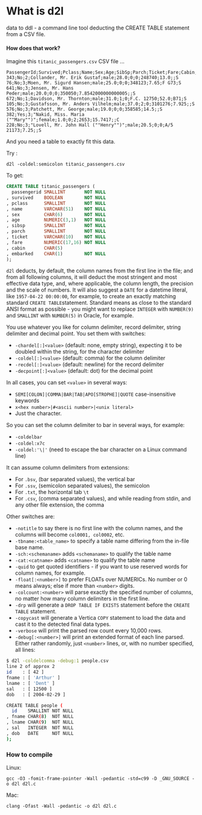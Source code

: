 # What is d2l
data to ddl  - a command line tool deducting the CREATE TABLE statement from a CSV file.
#### How does that work?
Imagine this `titanic_passengers.csv` CSV file ...
```
PassengerId;Survived;Pclass;Name;Sex;Age;SibSp;Parch;Ticket;Fare;Cabin;Embarked
343;No;2;Collander, Mr. Erik Gustaf;male;28.0;0;0;248740;13.0;;S
76;No;3;Moen, Mr. Sigurd Hansen;male;25.0;0;0;348123;7.65;F G73;S
641;No;3;Jensen, Mr. Hans Peder;male;20.0;0;0;350050;7.8542000000000005;;S
672;No;1;Davidson, Mr. Thornton;male;31.0;1;0;F.C. 12750;52.0;B71;S
105;No;3;Gustafsson, Mr. Anders Vilhelm;male;37.0;2;0;3101276;7.925;;S
576;No;3;Patchett, Mr. George;male;19.0;0;0;358585;14.5;;S
382;Yes;3;"Nakid, Miss. Maria (""Mary"")";female;1.0;0;2;2653;15.7417;;C
228;No;3;"Lovell, Mr. John Hall (""Henry"")";male;20.5;0;0;A/5 21173;7.25;;S
```
And you need a table to exactly fit this data.

Try :
```
d2l -coldel:semicolon titanic_passengers.csv
```
To get:
```SQL
CREATE TABLE titanic_passengers (
  passengerid SMALLINT       NOT NULL
, survived    BOOLEAN        NOT NULL
, pclass      SMALLINT       NOT NULL
, name        VARCHAR(51)    NOT NULL
, sex         CHAR(6)        NOT NULL
, age         NUMERIC(3,1)   NOT NULL
, sibsp       SMALLINT       NOT NULL
, parch       SMALLINT       NOT NULL
, ticket      VARCHAR(10)    NOT NULL
, fare        NUMERIC(17,16) NOT NULL
, cabin       CHAR(5)       
, embarked    CHAR(1)        NOT NULL
);
```
`d2l` deducts, by default, the column names from the first line in the file; and from all following columns, it will deduct the most stringent and most effective data type, and, where applicable, the column length, the precision and the scale of numbers. It will also suggest a `DATE` for a datetime literal, like `1957-04-22 00:00:00`, for example, to create an exactly matching standard `CREATE TABLE`statement.
Standard means as close to the standard ANSI format as possible - you might want to replace `INTEGER` with `NUMBER(9)` and `SMALLINT` with `NUMBER(5)` in Oracle, for example.

You use whatever you like for column delimiter, record delimiter, string delimiter and decimal point.
You set them with switches:

 - `-chardel[:]<value>` (default: none, empty string), expecting it to be doubled within the string, for the character delimiter
 - `-coldel[:]<value>` (default: comma) for the column delimiter
 - `-recdel[:]<value>` (default: newline) for the record delimiter
 - `-decpoint[:]<value>` (default: dot) for the decimal point

In all cases, you can set `<value>` in several ways:

 - `SEMI[COLON]|COMMA|BAR|TAB|APO[STROPHE]|QUOTE` case-insensitive keywords
 - `x<hex number>|#<ascii number>|<unix literal>`
 - Just the character.

So you can set the column delimiter to bar in several ways, for example:
 - `-coldelbar`
 - `-coldel:x7c`
 - `-coldel:'\|'` (need to escape the bar character on a Linux command line)

It can assume column delimiters from extensions:
 - For `.bsv`, (bar separated values), the vertical bar
 - For `.ssv`, (semicolon separated values), the semicolon
 - For `.txt`, the horizontal tab `\t`
 - For `.csv`, (comma separated values), and while reading from stdin, and any other file extension, the comma

Other switches are:

 - `-notitle` to say there is no first line with the column names, and the columns will become `col0001, col0002`, etc.
 - `-tbname:<table_name>` to specify a table name differing from the in-file base name.
 - `-sch:<schemaname>` adds `<schemaname>` to qualify the table name
  - `-cat:<catname>` adds `<catname>` to qualify the table name
 - `-quid` to get quoted identifiers - if you want to use reserved words for column names, for example.
 - `-float[:<number>]` to prefer FLOATs over NUMERICs. No number or 0 means always; else if more than `<number>` digits.
 - `-colcount:<number>` will parse exactly the specified number of columns, no matter how many column delimiters in the first line.
 - `-drp` will generate a `DROP TABLE IF EXISTS` statement before the `CREATE TABLE` statement.
 - `-copycast` will generate a Vertica `COPY` statement to load the data and cast it to the detected final data types.
 - `-verbose` will print the parsed row count every 10,000 rows.
 - `-debug[:<number>]` will print an extended format of each line parsed. Either rather randomly, just `<number>` lines, or, with no number specified, all lines:
 ```bash
 $ d2l -coldelcomma -debug:1 people.csv 
line 2 of approx 2
id    : [ 42 ]
fname : [ 'Arthur' ]
lname : [ 'Dent' ]
sal   : [ 12500 ]
dob   : [ 2004-02-29 ]

CREATE TABLE people (
   id    SMALLINT NOT NULL
, fname CHAR(8)  NOT NULL
, lname CHAR(9)  NOT NULL
, sal   INTEGER  NOT NULL
, dob   DATE     NOT NULL
);
```
### How to compile
Linux:
```
gcc -O3 -fomit-frame-pointer -Wall -pedantic -std=c99 -D _GNU_SOURCE -o d2l d2l.c
```
Mac:
```
clang -Ofast -Wall -pedantic -o d2l d2l.c
```
